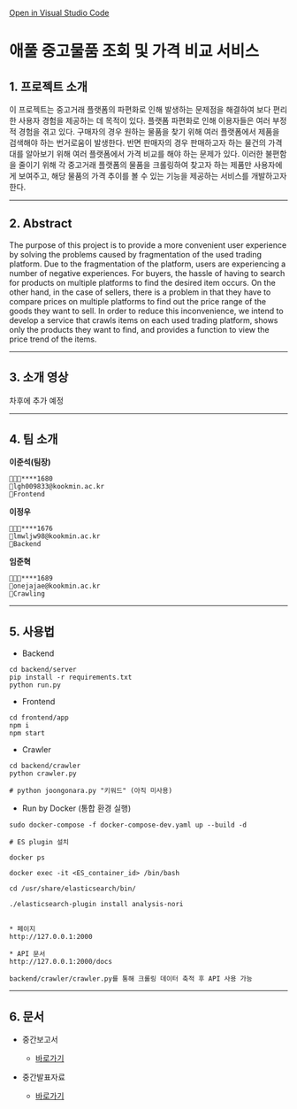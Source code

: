 [Open in Visual Studio Code](https://classroom.github.com/online_ide?assignment_repo_id=7073047&assignment_repo_type=AssignmentRepo)

# 애풀 중고물품 조회 및 가격 비교 서비스

## 1. 프로젝트 소개

이 프로젝트는 중고거래 플랫폼의 파편화로 인해 발생하는 문제점을 해결하여 보다 편리한 사용자 경험을 제공하는 데 목적이 있다. 플랫폼 파편화로 인해 이용자들은 여러 부정적 경험을 겪고 있다. 구매자의 경우 원하는 물품을 찾기 위해 여러 플랫폼에서 제품을 검색해야 하는 번거로움이 발생한다. 반면 판매자의 경우 판매하고자 하는 물건의 가격대를 알아보기 위해 여러 플랫폼에서 가격 비교를 해야 하는 문제가 있다. 이러한 불편함을 줄이기 위해 각 중고거래 플랫폼의 물품을 크롤링하여 찾고자 하는 제품만 사용자에게 보여주고, 해당 물품의 가격 추이를 볼 수 있는 기능을 제공하는 서비스를 개발하고자 한다.

---

## 2. Abstract

The purpose of this project is to provide a more convenient user experience by solving the problems caused by fragmentation of the used trading platform. Due to the fragmentation of the platform, users are experiencing a number of negative experiences. For buyers, the hassle of having to search for products on multiple platforms to find the desired item occurs. On the other hand, in the case of sellers, there is a problem in that they have to compare prices on multiple platforms to find out the price range of the goods they want to sell. In order to reduce this inconvenience, we intend to develop a service that crawls items on each used trading platform, shows only the products they want to find, and provides a function to view the price trend of the items.

---

## 3. 소개 영상

차후에 추가 예정

---

## 4. 팀 소개

**이준석(팀장)**

```
👨🏻‍💻****1680
📧lgh009833@kookmin.ac.kr
🔨Frontend
```

**이정우**

```
👨🏻‍💻****1676
📧lmwljw98@kookmin.ac.kr
🔨Backend
```

**임준혁**

```
👨🏻‍💻****1689
📧onejajae@kookmin.ac.kr
🔨Crawling
```

---

## 5. 사용법

- Backend

```
cd backend/server
pip install -r requirements.txt
python run.py
```

- Frontend

```
cd frontend/app
npm i
npm start
```

- Crawler

```
cd backend/crawler
python crawler.py

# python joongonara.py "키워드" (아직 미사용)
```

- Run by Docker (통합 환경 실행)

```
sudo docker-compose -f docker-compose-dev.yaml up --build -d

# ES plugin 설치

docker ps

docker exec -it <ES_container_id> /bin/bash

cd /usr/share/elasticsearch/bin/

./elasticsearch-plugin install analysis-nori


* 페이지
http://127.0.0.1:2000

* API 문서
http://127.0.0.1:2000/docs

backend/crawler/crawler.py를 통해 크롤링 데이터 축적 후 API 사용 가능
```

---

## 6. 문서

- 중간보고서

  - [바로가기](https://github.com/kookmin-sw/capstone-2022-14/blob/master/docs/팀14-중간보고서.pdf)

- 중간발표자료

  - [바로가기](https://github.com/kookmin-sw/capstone-2022-14/blob/master/docs/팀14-중간발표자료.pdf)
